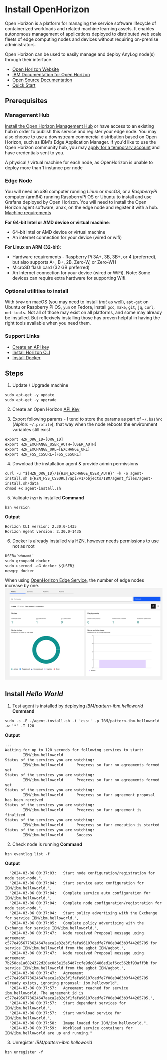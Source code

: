 # Install OpenHorizon

Open Horizon is a platform for managing the service software lifecycle of containerized workloads and related machine 
learning assets. It enables autonomous management of applications deployed to distributed web scale fleets of edge 
computing nodes and devices without requiring on-premise administrators.

Open Horizon can be used to easily manage and deploy AnyLog node(s) through their interface.
* [Open Horizon Website](https://www.lfedge.org/projects/openhorizon/)
* [IBM Documentation for Open Horizon](https://developer.ibm.com/components/open-horizon/)
* [Open Source Documentation](https://open-horizon.github.io/)
* [Quick Start](https://open-horizon.github.io/quick-start/)

## Prerequisites
### Management Hub
[Install the Open Horizon Management Hub](https://open-horizon.github.io/quick-start) or have access to an existing hub in order to publish 
this service and register your edge node.  You may also choose to use a downstream commercial distribution based on Open 
Horizon, such as IBM's Edge Application Manager.  If you'd like to use the Open Horizon community hub, you may 
[apply for a temporary account](https://wiki.lfedge.org/display/LE/Open+Horizon+Management+Hub+Developer+Instance) and have credentials sent to you.

A physical / virtual machine for each node, as OpenHorizon is unable to deploy more than 1 instance per node

### Edge Node
You will need an x86 computer running _Linux_ or _macOS_, or a _RaspberryPi_ computer (arm64) running 
RaspberryPi OS or Ubuntu to install and use Grafana deployed by Open Horizon. You will need to install the Open Horizon 
agent software, anax, on the edge node and register it with a hub. [Machine requirements](https://www.ibm.com/docs/en/eam/4.0?topic=devices-preparing-edge-devicehttps://www.ibm.com/docs/en/eam/4.0?topic=devices-preparing-edge-device)

**For 64-bit Intel or AMD device or virtual machine**:
* 64-bit Intel or AMD device or virtual machine
* An internet connection for your device (wired or wifi)

**For Linux on ARM (32-bit)**:
* Hardware requirements - Raspberry Pi 3A+, 3B, 3B+, or 4 (preferred), but also supports  A+, B+, 2B, Zero-W, or Zero-WH
* MicroSD flash card (32 GB preferred)
* An Internet connection for your device (wired or WiFi). Note: Some devices can require extra hardware for supporting Wifi.

### Optional utilities to install  
With `brew` on macOS (you may need to install _that_ as well), `apt-get` on Ubuntu 
or Raspberry Pi OS, `yum` on Fedora, install `gcc`, `make`, `git`, `jq`, `curl`, `net-tools`.  Not all of those may exist 
on all platforms, and some may already be installed.  But reflexively installing those has proven helpful in having the 
right tools available when you need them.

### Support Links
* [Create an API key](https://www.ibm.com/docs/en/eam/4.3?topic=installation-creating-your-api-key) 
* [Install Horizon CLI](https://www.ibm.com/docs/en/eam/4.1?topic=cli-installing-hzn) 
* [Install Docker](https://docs.docker.com/engine/install/) 

## Steps
1. Update / Upgrade machine  
```shell
sudo apt-get -y update 
sudo apt-get -y upgrade
```

2. Create an Open Horizon [API Key](https://www.ibm.com/docs/en/eam/4.3?topic=installation-creating-your-api-key)

3. Export following params - I tend to store the params as part of `~/.bashrc` (_Alpine_: `~/.profile`), that way when the node
reboots the environment variables still exist
```shell
export HZN_ORG_ID=[ORG_ID]
export HZN_EXCHANGE_USER_AUTH=[USER_AUTH]
export HZN_EXCHANGE_URL=[EXCHANGE_URL]
export HZN_FSS_CSSURL=[FSS_CSSURL]
```

4. Download the installation agent & provide admin permissions
```shell
curl -u "${HZN_ORG_ID}/${HZN_EXCHANGE_USER_AUTH}" -k -o agent-install.sh ${HZN_FSS_CSSURL}/api/v1/objects/IBM/agent_files/agent-install.sh/data
chmod +x agent-install.sh
```

5. Validate _hzn_ is installed 
**Command**
```shell
hzn version
```

**Output**
```shell
Horizon CLI version: 2.30.0-1435
Horizon Agent version: 2.30.0-1435
```

6. Docker is already installed via HZN, however needs permissions to use not as root
```shell
USER=`whoami` 
sudo groupadd docker 
sudo usermod -aG docker ${USER} 
newgrp docker
```

When using [OpenHorizon Edge Service](OpenHorizon_EdgeService.md), the number of edge nodes increase by one. 
![OpenHorizon_node_state.png](imgs%2FOpenHorizon_node_state.png)

## Install _Hello World_
1. Test agent is installed by deploying _IBM/pattern-ibm.helloworld_
**Command**
```shell
sudo -s -E ./agent-install.sh -i 'css:' -p IBM/pattern-ibm.helloworld -w '*' -T 120
```
**Output**
```shell
...
Waiting for up to 120 seconds for following services to start:
        IBM/ibm.helloworld
Status of the services you are watching:
        IBM/ibm.helloworld      Progress so far: no agreements formed yet
Status of the services you are watching:
        IBM/ibm.helloworld      Progress so far: no agreements formed yet
Status of the services you are watching:
        IBM/ibm.helloworld      Progress so far: agreement proposal has been received
Status of the services you are watching:
        IBM/ibm.helloworld      Progress so far: agreement is finalized
Status of the services you are watching:
        IBM/ibm.helloworld      Progress so far: execution is started
Status of the services you are watching:
        IBM/ibm.helloworld      Success
```

2. Check node is running
**Command**
```shell
hzn eventlog list -f
```
**Output**
```shell
  "2024-03-06 00:37:03:   Start node configuration/registration for node test-node.",
  "2024-03-06 00:37:04:   Start service auto configuration for IBM/ibm.helloworld.",
  "2024-03-06 00:37:04:   Complete service auto configuration for IBM/ibm.helloworld.",
  "2024-03-06 00:37:04:   Complete node configuration/registration for node test-node.",
  "2024-03-06 00:37:04:   Start policy advertising with the Exchange for service IBM/ibm.helloworld.",
  "2024-03-06 00:37:05:   Complete policy advertising with the Exchange for service IBM/ibm.helloworld.",
  "2024-03-06 00:37:47:   Node received Proposal message using agreement c577e4956773624647aaca2e32e3f1fafa96107dedfe7f00e0463b3f44265705 for service IBM/ibm.helloworld from the agbot IBM/agbot.",
  "2024-03-06 00:37:47:   Node received Proposal message using agreement 7b258ca1a6824322d20ac0d5e15e54d7ccfe9dc86486ed1ef6cc562bf93aff3b for service IBM/ibm.helloworld from the agbot IBM/agbot.",
  "2024-03-06 00:37:47:   Agreement c577e4956773624647aaca2e32e3f1fafa96107dedfe7f00e0463b3f44265705 already exists, ignoring proposal: ibm.helloworld",
  "2024-03-06 00:37:57:   Agreement reached for service ibm.helloworld. The agreement id is c577e4956773624647aaca2e32e3f1fafa96107dedfe7f00e0463b3f44265705.",
  "2024-03-06 00:37:57:   Start dependent services for IBM/ibm.helloworld.",
  "2024-03-06 00:37:57:   Start workload service for IBM/ibm.helloworld.",
  "2024-03-06 00:37:58:   Image loaded for IBM/ibm.helloworld.",
  "2024-03-06 00:37:59:   Workload service containers for IBM/ibm.helloworld are up and running."
```

3. Unregister _IBM/pattern-ibm.helloworld_
```shell
hzn unregister -f
```


